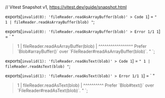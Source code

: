 // Vitest Snapshot v1, https://vitest.dev/guide/snapshot.html

exports[`invalid(0): 'fileReader.readAsArrayBuffer(blob)' > Code 1`] = `
"
  1 | fileReader.readAsArrayBuffer(blob)
"
`;

exports[`invalid(0): 'fileReader.readAsArrayBuffer(blob)' > Error 1/1 1`] = `
"
> 1 | fileReader.readAsArrayBuffer(blob)
    |            ^^^^^^^^^^^^^^^^^ Prefer \`Blob#arrayBuffer()\` over \`FileReader#readAsArrayBuffer(blob)\`.
"
`;

exports[`invalid(1): 'fileReader.readAsText(blob)' > Code 1`] = `
"
  1 | fileReader.readAsText(blob)
"
`;

exports[`invalid(1): 'fileReader.readAsText(blob)' > Error 1/1 1`] = `
"
> 1 | fileReader.readAsText(blob)
    |            ^^^^^^^^^^ Prefer \`Blob#text()\` over \`FileReader#readAsText(blob)\`.
"
`;
